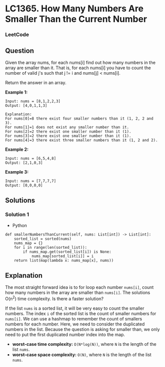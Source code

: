 # LC1365. How Many Numbers Are Smaller Than the Current Number

### LeetCode

## Question

Given the array nums, for each nums[i] find out how many numbers in the array are smaller than it. That is, for each nums[i] you have to count the number of valid j's such that j != i and nums[j] < nums[i].

Return the answer in an array.

**Example 1:**

```
Input: nums = [8,1,2,2,3]
Output: [4,0,1,1,3]

Explanation: 
For nums[0]=8 there exist four smaller numbers than it (1, 2, 2 and 3). 
For nums[1]=1 does not exist any smaller number than it.
For nums[2]=2 there exist one smaller number than it (1). 
For nums[3]=2 there exist one smaller number than it (1). 
For nums[4]=3 there exist three smaller numbers than it (1, 2 and 2).
```

**Example 2:**

```
Input: nums = [6,5,4,8]
Output: [2,1,0,3]
```

**Example 3:**

```
Input: nums = [7,7,7,7]
Output: [0,0,0,0]
```

## Solutions

### Solution 1

* Python

```
def smallerNumbersThanCurrent(self, nums: List[int]) -> List[int]:
    sorted_list = sorted(nums)
    nums_map = {}
    for i in range(len(sorted_list)):
        if nums_map.get(sorted_list[i]) is None:
            nums_map[sorted_list[i]] = i
    return list(map(lambda x: nums_map[x], nums))
```

## Explanation

The most straight forward idea is to for loop each number `nums[i]`, count how many numbers in the array are smaller than `nums[i]`. The solutions O(n<sup>2</sup>) time complexity. Is there a faster solution?

If the list `nums` is a sorted list, it will be very easy to count the smaller numbers. The index `i` of the sorted list is the count of smaller numbers for `nums[i]`. We can use a hashmap to remember the count of smallers numbers for each number. Here, we need to consider the duplicated numbers in the list. Because the question is asking for smaller than, we only need to put the first duplicated number index into the map.


* **worst-case time complexity:** `O(N*log(N))`, where `N` is the length of the list `nums`.
* **worst-case space complexity:** `O(N)`, where `N` is the length of the list `nums`.


